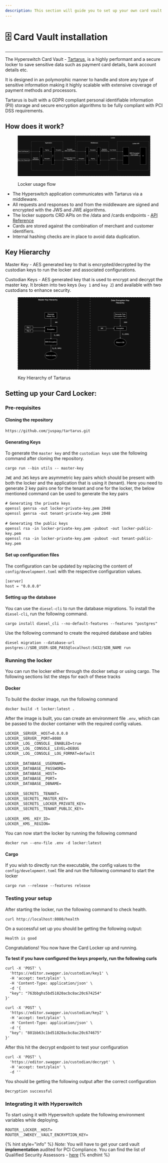 ```yaml
---
description: This section will guide you to set up your own card vault from scratch
---
```


# 🗄 Card Vault installation

***

The Hyperswitch Card Vault - [Tartarus](https://github.com/juspay/tartarus), is a highly performant and a secure locker to save sensitive data such as payment card details, bank account details etc.&#x20;

It is designed in an polymorphic manner to handle and store any type of sensitive information making it highly scalable with extensive coverage of payment methods and processors.

Tartarus is built with a GDPR compliant personal identifiable information (PII) storage and  secure encryption algorithms to be fully compliant with PCI DSS requirements.

## How does it work?

<figure><img src="../../.gitbook/assets/general-block-diagram.png" alt=""><figcaption><p>Locker usage flow</p></figcaption></figure>

* The Hyperswitch application communicates with Tartarus via a middleware.&#x20;
* All requests and responses to and from the middleware are signed and encrypted with the JWS and JWE algorithms.&#x20;
* The locker supports CRD APIs on the /data and /cards endpoints - [API Reference](https://api-reference.hyperswitch.io/locker-api-reference/)
* Cards are stored against the combination of merchant and customer identifiers.&#x20;
* Internal hashing checks are in place to avoid data duplication.&#x20;

## Key Hierarchy

Master Key - AES generated key to that is encrypted/decrypted by the custodian keys to run the locker and associated configurations.

Custodian Keys - AES generated key that is used to encrypt and decrypt the master key. It broken into two keys (`key 1` and `key 2`) and available with two custodians to enhance security.

<figure><img src="../../.gitbook/assets/locker-key-hierarchy.png" alt=""><figcaption><p>Key Hierarchy of Tartarus</p></figcaption></figure>

## Setting up your Card Locker:

### Pre-requisites

#### Cloning the repository

```
https://github.com/juspay/tartarus.git
```

#### Generating Keys

To generate the `master key` and the `custodian keys` use the following command after cloning the repository.

```
cargo run --bin utils -- master-key
```

`JWE` and `JWS` keys are asymmetric key pairs which should be present with both the locker and the application that is using it (tenant). Here you need to generate 2 key pairs one for the tenant and one for the locker, the below mentioned command can be used to generate the key pairs

```
# Generating the private keys
openssl genrsa -out locker-private-key.pem 2048
openssl genrsa -out tenant-private-key.pem 2048

# Generating the public keys
openssl rsa -in locker-private-key.pem -pubout -out locker-public-key.pem
openssl rsa -in locker-private-key.pem -pubout -out tenant-public-key.pem
```

#### Set up configuration files

The configuration can be updated by replacing the content of `config/development.toml` with the respective configuration values.

```
[server] 
host = "0.0.0.0"
```

#### Setting up the database

You can use the `diesel-cli` to run the database migrations. To install the `diesel-cli`, run the following command.

```
cargo install diesel_cli --no-default-features --features "postgres"
```

Use the following command to create the required database and tables

```
diesel migration --database-url postgres://$DB_USER:$DB_PASS@localhost:5432/$DB_NAME run
```

### Running the locker

You can run the locker either through the docker setup or using cargo. The following sections list the steps for each of these tracks

#### Docker <a href="#user-content-docker" id="user-content-docker"></a>

To build the docker image, run the following command

```
docker build -t locker:latest .
```

After the image is built, you can create an environment file `.env`, which can be passed to the docker container with the required config values.&#x20;

```
LOCKER__SERVER__HOST=0.0.0.0
LOCKER__SERVER__PORT=8080
LOCKER__LOG__CONSOLE__ENABLED=true
LOCKER__LOG__CONSOLE__LEVEL=DEBUG
LOCKER__LOG__CONSOLE__LOG_FORMAT=default

LOCKER__DATABASE__USERNAME=
LOCKER__DATABASE__PASSWORD=
LOCKER__DATABASE__HOST=
LOCKER__DATABASE__PORT=
LOCKER__DATABASE__DBNAME=

LOCKER__SECRETS__TENANT=
LOCKER__SECRETS__MASTER_KEY=
LOCKER__SECRETS__LOCKER_PRIVATE_KEY=
LOCKER__SECRETS__TENANT_PUBLIC_KEY=

LOCKER__KMS__KEY_ID=
LOCKER__KMS__REGION=
```

You can now start the locker by running the following command

```
docker run --env-file .env -d locker:latest
```

#### Cargo <a href="#user-content-cargo" id="user-content-cargo"></a>

If you wish to directly run the executable, the config values to the `config/development.toml` file and run the following command to start the locker

```
cargo run --release --features release
```

### Testing your setup

After starting the locker, run the following command to check health.

```
curl http://localhost:8080/health
```

On a successful set up you should be getting the following output:

```
Health is good
```

Congratulations! You now have the Card Locker up and running. \
\
**To test if you have configured the keys properly, run the following curls**

```
curl -X 'POST' \
  'https://editor.swagger.io/custodian/key1' \
  -H 'accept: text/plain' \
  -H 'Content-Type: application/json' \
  -d '{
  "key": "763bbghs5bd51820acbc8ac20c674254"
}'
```

```
curl -X 'POST' \
  'https://editor.swagger.io/custodian/key2' \
  -H 'accept: text/plain' \
  -H 'Content-Type: application/json' \
  -d '{
  "key": "801bb63c1bd51820acbc8ac20c674675"
}'
```

After this hit the decrypt endpoint to test your configuration

```
curl -X 'POST' \
  'https://editor.swagger.io/custodian/decrypt' \
  -H 'accept: text/plain' \
  -d ''
```

You should be getting the following output after the correct configuration&#x20;

```
Decryption successful
```

### Integrating it with Hyperswitch&#x20;

To start using it with Hyperswitch update the following environment variables while deploying.

```
ROUTER__LOCKER__HOST=
ROUTER__JWEKEY__VAULT_ENCRYPTION_KEY=
```

{% hint style="info" %}
_Note:_ You will have to get your card vault **implementation** audited for PCI Compliance. You can find the list of Qualified Security Assessors - [here](https://listings.pcisecuritystandards.org/assessors\_and\_solutions/qualified\_security\_assessors)
{% endhint %}
